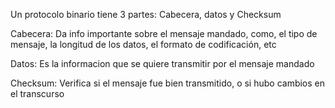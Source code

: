 Un protocolo binario tiene 3 partes: Cabecera, datos y Checksum

Cabecera: Da info importante sobre el mensaje mandado, como, el tipo de mensaje, la longitud de los datos, el formato de codificación, etc

Datos: Es la informacion que se quiere transmitir por el mensaje mandado 

Checksum: Verifica si el mensaje fue bien transmitido, o si hubo cambios en el transcurso